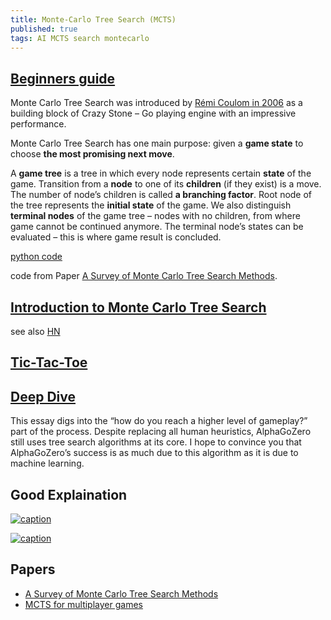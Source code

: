 ```yaml
---
title: Monte-Carlo Tree Search (MCTS)
published: true
tags: AI MCTS search montecarlo
---
```

## [Beginners guide](https://int8.io/monte-carlo-tree-search-beginners-guide/)

Monte Carlo Tree Search was introduced by [Rémi Coulom in 2006](https://hal.inria.fr/inria-00116992/document) as a building block of Crazy Stone – Go playing engine with an impressive performance.

Monte Carlo Tree Search has one main purpose: given a **game state** to choose **the most promising next move**. 

A **game tree** is a tree in which every node represents certain **state** of the game. Transition from a **node** to one of its **children** (if they exist) is a move. The number of node’s children is called **a branching factor**. Root node of the tree represents the **initial state** of the game. We also distinguish **terminal nodes** of the game tree – nodes with no children, from where game cannot be continued anymore. The terminal node’s states can be evaluated – this is where game result is concluded.


[python code](https://github.com/int8/monte-carlo-tree-search)

code from Paper [A Survey of Monte Carlo Tree Search Methods](http://mcts.ai/pubs/mcts-survey-master.pdf).


## [Introduction to Monte Carlo Tree Search](https://jeffbradberry.com/posts/2015/09/intro-to-monte-carlo-tree-search/)

see also [HN](https://news.ycombinator.com/item?id=10209677)

## [Tic-Tac-Toe](http://www.baeldung.com/java-monte-carlo-tree-search)

## [Deep Dive](http://www.moderndescartes.com/essays/deep_dive_mcts/)
This essay digs into the “how do you reach a higher level of gameplay?” part of the process. Despite replacing all human heuristics, AlphaGoZero still uses tree search algorithms at its core. I hope to convince you that AlphaGoZero’s success is as much due to this algorithm as it is due to machine learning.

## Good Explaination
[![caption](https://img.youtube.com/vi/UXW2yZndl7U/0.jpg)](https://www.youtube.com/watch?v=UXW2yZndl7U)

[![caption](https://img.youtube.com/vi/eYyCR22y6Bo/0.jpg)](https://www.youtube.com/watch?v=eYyCR22y6Bo)



## Papers

- [A Survey of Monte Carlo Tree Search Methods](http://mcts.ai/pubs/mcts-survey-master.pdf)
- [MCTS for multiplayer games](https://project.dke.maastrichtuniversity.nl/games/files/phd/Nijssen_thesis.pdf)
